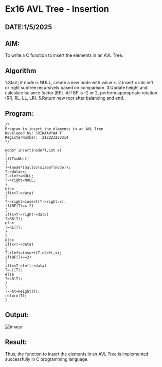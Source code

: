 # Ex16 AVL Tree - Insertion
## DATE:1/5/2025
## AIM:
To write a C function to insert the elements in an AVL Tree.

## Algorithm
1.Start; if node is NULL, create a new node with value x. 
2.Insert x into left or right subtree recursively based on comparison. 
3.Update height and calculate balance factor (BF). 
4.If BF is -2 or 2, perform appropriate rotation (RR, RL, LL, LR). 
5.Return new root after balancing and end.

## Program:
```
/*
Program to insert the elements in an AVL Tree
Developed by: SRIKAAVYAA T
RegisterNumber:  212223230214
*/

node* insert(node*T,int x)
{
if(T==NULL)
{
T=(node*)malloc(sizeof(node));
T->data=x;
T->left=NULL;
T->right=NULL;
}
else
if(x>T->data)
{
T->right=insert(T->right,x);
if(BF(T)==-2)
{
if(x>T->right->data)
T=RR(T);
else
T=RL(T);
}
}
else
if(x<T->data)
{
T->left=insert(T->left,x);
if(BF(T)==2)
{
if(x<T->left->data)
T=LL(T);
else
T=LR(T);
}
}
T->ht=height(T);
return(T);
}

```

## Output:

![image](https://github.com/user-attachments/assets/088099f5-7b88-474c-a2f8-94178beec183)


## Result:
Thus, the function to insert the elements in an AVL Tree is implemented successfully in C programming language.
